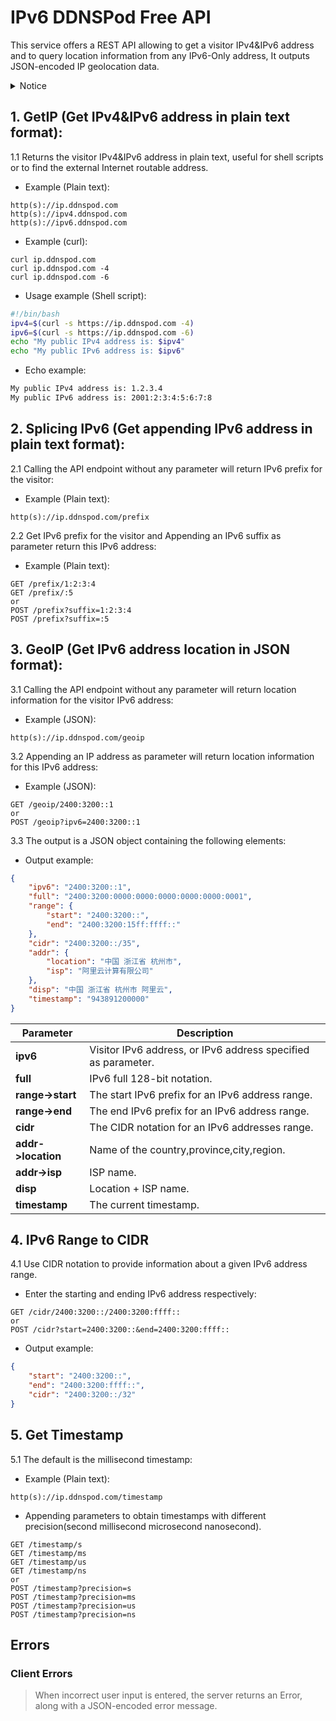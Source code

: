 # IPv6 DDNSPod Free API
This service offers a REST API allowing to get a visitor IPv4&IPv6 address and to query location information from any IPv6-Only address, It outputs JSON-encoded IP geolocation data.

<details>
<summary>Notice</summary>
<details>
<summary>2023-07-16:Notice about satellite map:</summary>
<p>
Petal Maps has temporarily closed the satellite map function of most countries. Currently, the satellite map function is only available in 30 countries, including Hong Kong (China), Laos, Philippines, Sri Lanka, Malaysia, Bangladesh, Cambodia, Myanmar, Indonesia, Thailand, Singapore, Saudi Arabia, South Africa, Egypt, Iraq, United Arab Emirates, Jordan, Morocco, Oman, Tunisia, Kuwait, Pakistan, Qatar, Mauritius, Algeria, Lebanon, Bahrain, Kenya, Ghana, Nigeria.
The satellite map function of other countries is temporarily closed, please pay attention to the follow-up notice for the recovery time, thank you.
</p>
</details>
</details>

## 1. GetIP (Get IPv4&IPv6 address in plain text format):
1.1 Returns the visitor IPv4&IPv6 address in plain text, useful for shell scripts or to find the external Internet routable address.

- Example (Plain text):  
```text
http(s)://ip.ddnspod.com
http(s)://ipv4.ddnspod.com
http(s)://ipv6.ddnspod.com
```
- Example (curl):  
```curl
curl ip.ddnspod.com
curl ip.ddnspod.com -4
curl ip.ddnspod.com -6
```

- Usage example (Shell script):  
```bash
#!/bin/bash
ipv4=$(curl -s https://ip.ddnspod.com -4)
ipv6=$(curl -s https://ip.ddnspod.com -6)
echo "My public IPv4 address is: $ipv4"
echo "My public IPv6 address is: $ipv6"
``` 
- Echo example:  
```bash
My public IPv4 address is: 1.2.3.4
My public IPv6 address is: 2001:2:3:4:5:6:7:8
``` 

## 2. Splicing IPv6 (Get appending IPv6 address in plain text format):
2.1 Calling the API endpoint without any parameter will return IPv6 prefix for the visitor:

- Example (Plain text):  
```text
http(s)://ip.ddnspod.com/prefix
```

2.2 Get IPv6 prefix for the visitor and Appending an IPv6 suffix as parameter return this IPv6 address:

- Example (Plain text):  
```text
GET /prefix/1:2:3:4
GET /prefix/:5
or
POST /prefix?suffix=1:2:3:4
POST /prefix?suffix=:5
```

## 3. GeoIP (Get IPv6 address location in JSON format):
3.1 Calling the API endpoint without any parameter will return location information for the visitor IPv6 address:

- Example (JSON):  
```text
http(s)://ip.ddnspod.com/geoip
```


3.2 Appending an IP address as parameter will return location information for this IPv6 address:

- Example (JSON):  
```text
GET /geoip/2400:3200::1
or
POST /geoip?ipv6=2400:3200::1
 ```


3.3 The output is a JSON object containing the following elements:

- Output example:

```json
{
    "ipv6": "2400:3200::1",
    "full": "2400:3200:0000:0000:0000:0000:0000:0001",
    "range": {
        "start": "2400:3200::",
        "end": "2400:3200:15ff:ffff::"
    },
    "cidr": "2400:3200::/35",
    "addr": {
        "location": "中国 浙江省 杭州市",
        "isp": "阿里云计算有限公司"
    },
    "disp": "中国 浙江省 杭州市 阿里云",
    "timestamp": "943891200000"
}
```  

|      Parameter       |                        Description                            |
| -------------------- | ------------------------------------------------------------- |
| **ipv6**             | Visitor IPv6 address, or IPv6 address specified as parameter. |
| **full**             | IPv6 full 128-bit notation.                                   |
| **range->start**     | The start IPv6 prefix for an IPv6 address range.              |
| **range->end**       | The end IPv6 prefix for an IPv6 address range.                |
| **cidr**             | The CIDR notation for an IPv6 addresses range.                |
| **addr->location**   | Name of the country,province,city,region.                     |
| **addr->isp**        | ISP name.                                                     |
| **disp**             | Location + ISP name.                                          |
| **timestamp**        | The current timestamp.                                        |


## 4. IPv6 Range to CIDR
4.1 Use CIDR notation to provide information about a given IPv6 address range.

- Enter the starting and ending IPv6 address respectively:  
```text
GET /cidr/2400:3200::/2400:3200:ffff::
or
POST /cidr?start=2400:3200::&end=2400:3200:ffff::
```

- Output example:

```json
{
    "start": "2400:3200::",
    "end": "2400:3200:ffff::",
    "cidr": "2400:3200::/32"
}
```  

## 5. Get Timestamp
5.1 The default is the millisecond timestamp:  

- Example (Plain text):  
```text
http(s)://ip.ddnspod.com/timestamp
```

- Appending parameters to obtain timestamps with different precision(second millisecond microsecond nanosecond).
```text
GET /timestamp/s
GET /timestamp/ms
GET /timestamp/us
GET /timestamp/ns
or
POST /timestamp?precision=s
POST /timestamp?precision=ms
POST /timestamp?precision=us
POST /timestamp?precision=ns
```


## Errors
### Client Errors
> When incorrect user input is entered, the server returns an Error, along with a JSON-encoded error message.
